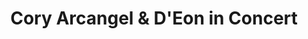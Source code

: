 ---
ee_id: '4225'
site: '1'
type: '5'
title: Cory Arcangel & D'Eon in Concert
url: cory-arcangel-and-deon-in-concert
year: '2014'
venue: The Metropolitan Museum of Art
pitch: Release party for my LP 24 Dances For the Electric Piano. Double header w/
  me and one of my favz D’Eon. D’Eon played his own harpsichord compositions, then
  my piano suite on an M1. There was also an Arcangel Surfware merch table in an antiquities
  room. :-)
ps:
imgs: 24-dances-2013-220-MET-01-database-ih.jpg,24-dances-2013-220-MET-15-database-ih.jpg,24-dances-2013-220-MET-18-database-ih.jpg,24-dances-2013-220-MET-17-database-ih.jpg,24-dances-2013-220-MET-19-database-ih.jpg,24-dances-2013-220-MET-22-database-ih.jpg,24-dances-2013-220-MET-23-database-ih.jpg
things: "[4138] [2013-115-24-Dances-For-The-Electric-Piano] 2013-015 24 Dances For
  The Electric Piano (SRF-001),[4139] [2013-219-24-dances-for-the-electric-piano-long-sleeve-silkscreened-t-shirt]
  2013-219 24 Dances For The Electric Piano Long-Sleeve Silkscreened T-Shirt (SRF-012),[4140]
  [2013-221-24-dances-for-electric-piano-drawing-srf-013] 2013-221 24 Dances for Electric
  Piano (Drawing) (SRF-013),[4194] [2013-218-24-dances-for-the-electric-piano] 2013-218
  24 Dances For The Electric Piano (Composition),[4222] [2013-220-dances-for-electric-piano-performance]
  2013-220 Dances for Electric Piano (Performance)"
layout: shows
---